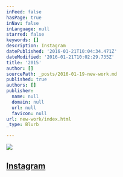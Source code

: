 ```yaml
---
inFeed: false
hasPage: true
inNav: false
inLanguage: null
starred: false
keywords: []
description: Instagram
datePublished: '2016-01-21T10:04:34.471Z'
dateModified: '2016-01-21T10:02:29.735Z'
title: '2015'
author: []
sourcePath: _posts/2016-01-19-new-work.md
published: true
authors: []
publisher:
  name: null
  domain: null
  url: null
  favicon: null
url: new-work/index.html
_type: Blurb

---
```

![](https://the-grid-user-content.s3-us-west-2.amazonaws.com/1e7fb2fb-c809-4d12-bde8-f65f818877ba.jpg)

## 

## [Instagram][0]

[0]: https://www.instagram.com/the.creationist/